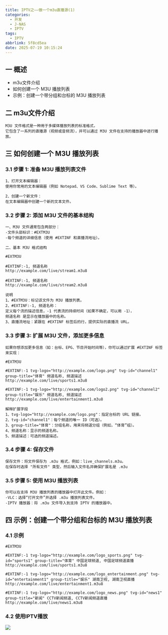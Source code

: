 ```yaml
---
title: IPTV之——做一个m3u直播源(1)
categories:
  - 开发
  - J-NAS
  - IPTV
tags:
  - IPTV
abbrlink: 5f8cd5ea
date: 2025-07-19 10:15:24
---
```

## 一 概述

* m3u文件介绍
* 如何创建一个 M3U 播放列表
* 示例：创建一个带分组和台标的 M3U 播放列表

<!--more-->

## 二 m3u文件介绍

```
M3U 文件格式是一种用于多媒体播放列表的标准格式，
它包含了一系列的直播源（视频或音频流），并可以通过 M3U 文件在支持的播放器中进行播放。
```

## 三 如何创建一个 M3U 播放列表

### 3.1 步骤 1: 准备 M3U 播放列表文件

```
1、打开文本编辑器：
使用你常用的文本编辑器（例如 Notepad、VS Code、Sublime Text 等）。

2、创建一个新文件：
在文本编辑器中创建一个新的文本文件。
```

### 3.2 步骤 2: 添加 M3U 文件的基本结构

```
一、M3U 文件通常包含两部分：
-文件头部标识：#EXTM3U
-每个频道的详细信息（使用 #EXTINF 和直播流地址）。

二、基本 M3U 格式结构

#EXTM3U

#EXTINF:-1, 频道名称
http://example.com/live/stream1.m3u8

#EXTINF:-1, 频道名称
http://example.com/live/stream2.m3u8

说明
1、#EXTM3U：标记该文件为 M3U 播放列表。
2、#EXTINF:-1, 频道名称：
定义每个流的描述信息，-1 代表流的持续时间（如果不确定，可以用 -1），
频道名称 是显示在播放器中的名称。
3、直播流地址：紧跟在 #EXTINF 标签后的行，提供实际的直播流 URL。
```

### 3.3 步骤 3: 扩展 M3U 文件，添加更多信息

```
如果你想添加更多信息（如：台标、EPG、节目开始时间等），你可以通过扩展 #EXTINF 标签来实现：

#EXTM3U

#EXTINF:-1 tvg-logo="http://example.com/logo.png" tvg-id="channel1" group-title="体育" 频道名称, 频道描述
http://example.com/live/sports1.m3u8

#EXTINF:-1 tvg-logo="http://example.com/logo2.png" tvg-id="channel2" group-title="娱乐" 频道名称, 频道描述
http://example.com/live/entertainment1.m3u8

解释扩展字段
1、tvg-logo="http://example.com/logo.png"：指定台标的 URL 链接。
2、tvg-id="channel1"：每个频道的唯一 ID（可选）。
3、group-title="体育"：分组名称，用来将频道分组（例如，“体育”组）。
4、频道名称：显示的频道名称。
5、频道描述：可选的频道描述。
```

### 3.4 步骤 4: 保存文件

```
保存文件：将文件保存为 .m3u 格式，例如：live_channels.m3u。
在保存时选择 "所有文件" 类型，然后输入文件名并确保扩展名是 .m3u
```

### 3.5 步骤 5: 使用 M3U 播放列表

```
你可以在支持 M3U 播放列表的播放器中打开此文件。例如：
-VLC：选择“打开文件”并选择 .m3u 播放列表文件。
-IPTV 播放器：将 .m3u 文件导入到支持 IPTV 的播放器中。
```

## 四 示例：创建一个带分组和台标的 M3U 播放列表

### 4.1 示例

```
#EXTM3U

#EXTINF:-1 tvg-logo="http://example.com/logo_sports.png" tvg-id="sports1" group-title="体育" 中国足球频道, 中国足球频道直播
http://example.com/live/sports1.m3u8

#EXTINF:-1 tvg-logo="http://example.com/logo_entertainment.png" tvg-id="entertainment1" group-title="娱乐" 湖南卫视, 湖南卫视直播
http://example.com/live/entertainment1.m3u8

#EXTINF:-1 tvg-logo="http://example.com/logo_news.png" tvg-id="news1" group-title="新闻" CCTV新闻频道, CCTV新闻频道直播
http://example.com/live/news1.m3u8

```

### 4.2 使用IPTV播放

![][1]



[1]:https://cdn.jsdelivr.net/gh/PGzxc/CDN/blog-nas/iptv-1-play-view-1.png